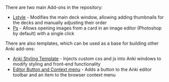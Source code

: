 There are two main Add-ons in the repository:

 - [Lstyle](https://github.com/Eltaurus-Lt/Lt-Anki-Addons/tree/main/Lstyle) - Modifies the main deck window, allowing adding thumbnails for the decks and manually adjusting their order
 - [Ps](https://github.com/Eltaurus-Lt/Lt-Anki-Addons/tree/main/Ps) - Allows opening images from a card in an image editor (Photoshop by default) with a single click

There are also templates, which can be used as a base for building other Anki add-ons:

 - [Anki Styling Template](https://github.com/Eltaurus-Lt/Lt-Anki-Addons/tree/main/Editor%20button%20and%20context%20menu%20%5Btemplate%5D) - Injects custom css and js into Anki windows to modify styling and front-end functionality
 - [Editor Button and Context menu](https://github.com/Eltaurus-Lt/Lt-Anki-Addons/tree/main/Injecting%20css%20and%20js%20%5Btemplate%5D) - Adds a button to the Anki editor toolbar and an item to the browser context menu
